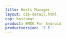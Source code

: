 ```yaml
---
title: Hosts Manager
layout: csp-detail.html
csp: hostsmgr
product: EMDK For Android
productversion: '7.5'
---
```










